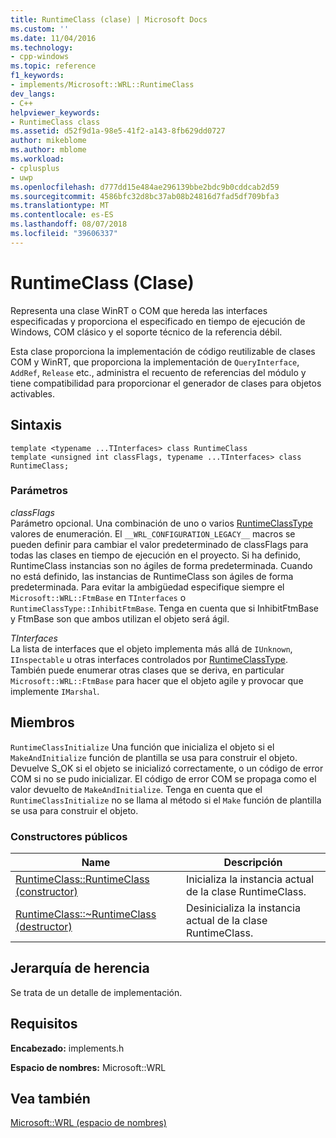 ```yaml
---
title: RuntimeClass (clase) | Microsoft Docs
ms.custom: ''
ms.date: 11/04/2016
ms.technology:
- cpp-windows
ms.topic: reference
f1_keywords:
- implements/Microsoft::WRL::RuntimeClass
dev_langs:
- C++
helpviewer_keywords:
- RuntimeClass class
ms.assetid: d52f9d1a-98e5-41f2-a143-8fb629dd0727
author: mikeblome
ms.author: mblome
ms.workload:
- cplusplus
- uwp
ms.openlocfilehash: d777dd15e484ae296139bbe2bdc9b0cddcab2d59
ms.sourcegitcommit: 4586bfc32d8bc37ab08b24816d7fad5df709bfa3
ms.translationtype: MT
ms.contentlocale: es-ES
ms.lasthandoff: 08/07/2018
ms.locfileid: "39606337"
---
```

# <a name="runtimeclass-class"></a>RuntimeClass (Clase)
Representa una clase WinRT o COM que hereda las interfaces especificadas y proporciona el especificado en tiempo de ejecución de Windows, COM clásico y el soporte técnico de la referencia débil.  
  
Esta clase proporciona la implementación de código reutilizable de clases COM y WinRT, que proporciona la implementación de `QueryInterface`, `AddRef`, `Release` etc., administra el recuento de referencias del módulo y tiene compatibilidad para proporcionar el generador de clases para objetos activables.
  
## <a name="syntax"></a>Sintaxis  
  
```
template <typename ...TInterfaces> class RuntimeClass
template <unsigned int classFlags, typename ...TInterfaces> class RuntimeClass;
```
  
### <a name="parameters"></a>Parámetros  
 *classFlags*  
Parámetro opcional. Una combinación de uno o varios [RuntimeClassType](../windows/runtimeclasstype-enumeration.md) valores de enumeración. El `__WRL_CONFIGURATION_LEGACY__` macros se pueden definir para cambiar el valor predeterminado de classFlags para todas las clases en tiempo de ejecución en el proyecto. Si ha definido, RuntimeClass instancias son no ágiles de forma predeterminada. Cuando no está definido, las instancias de RuntimeClass son ágiles de forma predeterminada. Para evitar la ambigüedad especifique siempre el `Microsoft::WRL::FtmBase` en `TInterfaces` o `RuntimeClassType::InhibitFtmBase`. Tenga en cuenta que si InhibitFtmBase y FtmBase son que ambos utilizan el objeto será ágil.
 
 *TInterfaces*  
La lista de interfaces que el objeto implementa más allá de `IUnknown`, `IInspectable` u otras interfaces controlados por [RuntimeClassType](../windows/runtimeclasstype-enumeration.md). También puede enumerar otras clases que se deriva, en particular `Microsoft::WRL::FtmBase` para hacer que el objeto agile y provocar que implemente `IMarshal`.
  
## <a name="members"></a>Miembros  
`RuntimeClassInitialize` Una función que inicializa el objeto si el `MakeAndInitialize` función de plantilla se usa para construir el objeto. Devuelve S_OK si el objeto se inicializó correctamente, o un código de error COM si no se pudo inicializar. El código de error COM se propaga como el valor devuelto de `MakeAndInitialize`. Tenga en cuenta que el `RuntimeClassInitialize` no se llama al método si el `Make` función de plantilla se usa para construir el objeto.

### <a name="public-constructors"></a>Constructores públicos  
  
|Name|Descripción|  
|----------|-----------------|  
|[RuntimeClass::RuntimeClass (constructor)](../windows/runtimeclass-runtimeclass-constructor.md)|Inicializa la instancia actual de la clase RuntimeClass.|  
|[RuntimeClass::~RuntimeClass (destructor)](../windows/runtimeclass-tilde-runtimeclass-destructor.md)|Desinicializa la instancia actual de la clase RuntimeClass.|  
  
## <a name="inheritance-hierarchy"></a>Jerarquía de herencia  
Se trata de un detalle de implementación.
  
## <a name="requirements"></a>Requisitos  
**Encabezado:** implements.h  
  
**Espacio de nombres:** Microsoft::WRL  
  
## <a name="see-also"></a>Vea también  
 [Microsoft::WRL (espacio de nombres)](../windows/microsoft-wrl-namespace.md)